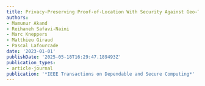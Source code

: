 ```yaml
---
title: Privacy-Preserving Proof-of-Location With Security Against Geo-Tampering
authors:
- Mamunur Akand
- Reihaneh Safavi-Naini
- Marc Kneppers
- Matthieu Giraud
- Pascal Lafourcade
date: '2023-01-01'
publishDate: '2025-05-18T16:29:47.189493Z'
publication_types:
- article-journal
publication: '*IEEE Transactions on Dependable and Secure Computing*'
---
```

